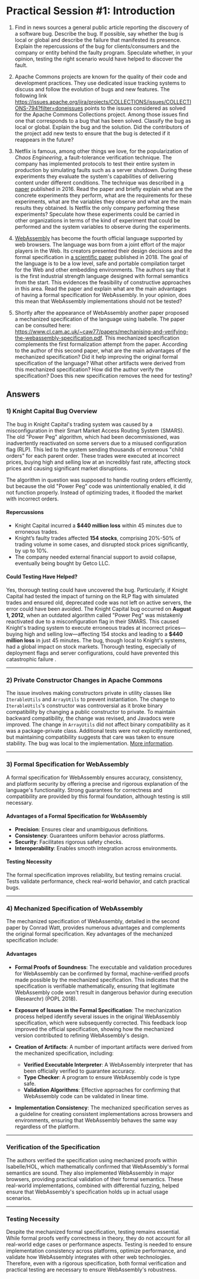# Practical Session #1: Introduction

1. Find in news sources a general public article reporting the discovery of a software bug. Describe the bug. If possible, say whether the bug is local or global and describe the failure that manifested its presence. Explain the repercussions of the bug for clients/consumers and the company or entity behind the faulty program. Speculate whether, in your opinion, testing the right scenario would have helped to discover the fault.

2. Apache Commons projects are known for the quality of their code and development practices. They use dedicated issue tracking systems to discuss and follow the evolution of bugs and new features. The following link https://issues.apache.org/jira/projects/COLLECTIONS/issues/COLLECTIONS-794?filter=doneissues points to the issues considered as solved for the Apache Commons Collections project. Among those issues find one that corresponds to a bug that has been solved. Classify the bug as local or global. Explain the bug and the solution. Did the contributors of the project add new tests to ensure that the bug is detected if it reappears in the future?

3. Netflix is famous, among other things we love, for the popularization of *Chaos Engineering*, a fault-tolerance verification technique. The company has implemented protocols to test their entire system in production by simulating faults such as a server shutdown. During these experiments they evaluate the system's capabilities of delivering content under different conditions. The technique was described in [a paper](https://arxiv.org/ftp/arxiv/papers/1702/1702.05843.pdf) published in 2016. Read the paper and briefly explain what are the concrete experiments they perform, what are the requirements for these experiments, what are the variables they observe and what are the main results they obtained. Is Netflix the only company performing these experiments? Speculate how these experiments could be carried in other organizations in terms of the kind of experiment that could be performed and the system variables to observe during the experiments.

4. [WebAssembly](https://webassembly.org/) has become the fourth official language supported by web browsers. The language was born from a joint effort of the major players in the Web. Its creators presented their design decisions and the formal specification in [a scientific paper](https://people.mpi-sws.org/~rossberg/papers/Haas,%20Rossberg,%20Schuff,%20Titzer,%20Gohman,%20Wagner,%20Zakai,%20Bastien,%20Holman%20-%20Bringing%20the%20Web%20up%20to%20Speed%20with%20WebAssembly.pdf) published in 2018. The goal of the language is to be a low level, safe and portable compilation target for the Web and other embedding environments. The authors say that it is the first industrial strength language designed with formal semantics from the start. This evidences the feasibility of constructive approaches in this area. Read the paper and explain what are the main advantages of having a formal specification for WebAssembly. In your opinion, does this mean that WebAssembly implementations should not be tested? 

5.  Shortly after the appearance of WebAssembly another paper proposed a mechanized specification of the language using Isabelle. The paper can be consulted here: https://www.cl.cam.ac.uk/~caw77/papers/mechanising-and-verifying-the-webassembly-specification.pdf. This mechanized specification complements the first formalization attempt from the paper. According to the author of this second paper, what are the main advantages of the mechanized specification? Did it help improving the original formal specification of the language? What other artifacts were derived from this mechanized specification? How did the author verify the specification? Does this new specification removes the need for testing?

## Answers

### 1) Knight Capital Bug Overview
The bug in Knight Capital's trading system was caused by a misconfiguration in their Smart Market Access Routing System (SMARS). The old "Power Peg" algorithm, which had been decommissioned, was inadvertently reactivated on some servers due to a misused configuration flag (RLP). This led to the system sending thousands of erroneous "child orders" for each parent order. These trades were executed at incorrect prices, buying high and selling low at an incredibly fast rate, affecting stock prices and causing significant market disruptions.

The algorithm in question was supposed to handle routing orders efficiently, but because the old "Power Peg" code was unintentionally enabled, it did not function properly. Instead of optimizing trades, it flooded the market with incorrect orders.

#### Repercussions
- Knight Capital incurred a **$440 million loss** within 45 minutes due to erroneous trades.
- Knight’s faulty trades affected **154 stocks**, comprising 20%-50% of trading volume in some cases, and disrupted stock prices significantly, by up to 10%.
- The company needed external financial support to avoid collapse, eventually being bought by Getco LLC.

#### Could Testing Have Helped?
Yes, thorough testing could have uncovered the bug. Particularly, if Knight Capital had tested the impact of turning on the RLP flag with simulated trades and ensured old, deprecated code was not left on active servers, the error could have been avoided. The Knight Capital bug occurred on **August 1, 2012**, when an outdated algorithm called "Power Peg" was mistakenly reactivated due to a misconfiguration flag in their SMARS. This caused Knight's trading system to execute erroneous trades at incorrect prices—buying high and selling low—affecting 154 stocks and leading to a **$440 million loss** in just 45 minutes. The bug, though local to Knight's systems, had a global impact on stock markets. Thorough testing, especially of deployment flags and server configurations, could have prevented this catastrophic failure .      

---

### 2) Private Constructor Changes in Apache Commons
The issue involves making constructors private in utility classes like `IterableUtils` and `ArrayUtils` to prevent instantiation. The change to `IterableUtils`'s constructor was controversial as it broke binary compatibility by changing a public constructor to private. To maintain backward compatibility, the change was revised, and Javadocs were improved. The change in `ArrayUtils` did not affect binary compatibility as it was a package-private class. Additional tests were not explicitly mentioned, but maintaining compatibility suggests that care was taken to ensure stability. The bug was local to the implementation. [More information](https://issues.apache.org/jira/projects/COLLECTIONS/issues/COLLECTIONS-772?filter=doneissues). 

---

### 3) Formal Specification for WebAssembly
A formal specification for WebAssembly ensures accuracy, consistency, and platform security by offering a precise and rigorous explanation of the language's functionality. Strong guarantees for correctness and compatibility are provided by this formal foundation, although testing is still necessary. 

#### Advantages of a Formal Specification for WebAssembly
- **Precision**: Ensures clear and unambiguous definitions.
- **Consistency**: Guarantees uniform behavior across platforms.
- **Security**: Facilitates rigorous safety checks.
- **Interoperability**: Enables smooth integration across environments.

#### Testing Necessity
The formal specification improves reliability, but testing remains crucial. Tests validate performance, check real-world behavior, and catch practical bugs.      

---

### 4) Mechanized Specification of WebAssembly
The mechanized specification of WebAssembly, detailed in the second paper by Conrad Watt, provides numerous advantages and complements the original formal specification. Key advantages of the mechanized specification include:

#### Advantages
- **Formal Proofs of Soundness**: The executable and validation procedures for WebAssembly can be confirmed by formal, machine-verified proofs made possible by the mechanized specification. This indicates that the specification is verifiable mathematically, ensuring that legitimate WebAssembly code won't result in dangerous behavior during execution (Researchr) (POPL 2018).      

- **Exposure of Issues in the Formal Specification**: The mechanization process helped identify several issues in the original WebAssembly specification, which were subsequently corrected. This feedback loop improved the official specification, showing how the mechanized version contributed to refining WebAssembly's design.

- **Creation of Artifacts**: A number of important artifacts were derived from the mechanized specification, including:
  - **Verified Executable Interpreter**: A WebAssembly interpreter that has been officially verified to guarantee accuracy.
  - **Type Checker**: A program to ensure WebAssembly code is type safe.
  - **Validation Algorithms**: Effective approaches for confirming that WebAssembly code can be validated in linear time.

- **Implementation Consistency**: The mechanized specification serves as a guideline for creating consistent implementations across browsers and environments, ensuring that WebAssembly behaves the same way regardless of the platform.    

---

### Verification of the Specification
The authors verified the specification using mechanized proofs within Isabelle/HOL, which mathematically confirmed that WebAssembly's formal semantics are sound. They also implemented WebAssembly in major browsers, providing practical validation of their formal semantics. These real-world implementations, combined with differential fuzzing, helped ensure that WebAssembly's specification holds up in actual usage scenarios.    

---

### Testing Necessity
Despite the mechanized formal specification, testing remains essential. While formal proofs verify correctness in theory, they do not account for all real-world edge cases or performance aspects. Testing is needed to ensure implementation consistency across platforms, optimize performance, and validate how WebAssembly integrates with other web technologies. Therefore, even with a rigorous specification, both formal verification and practical testing are necessary to ensure WebAssembly's robustness.
